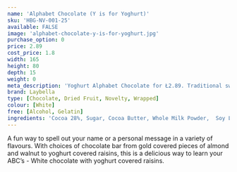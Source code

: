 ```yaml
---
name: 'Alphabet Chocolate (Y is for Yoghurt)'
sku: 'HBG-NV-001-25'
available: FALSE
image: 'alphabet-chocolate-y-is-for-yoghurt.jpg'
purchase_option: 0
price: 2.89
cost_price: 1.8
width: 165
height: 80
depth: 15
weight: 0
meta_description: 'Yoghurt Alphabet Chocolate for Ł2.89. Traditional sweet treats and more at Humbugs Confectionery Store. Specialists in satisfying your sweet tooth!'
brand: Laybella
type: [Chocolate, Dried Fruit, Novelty, Wrapped]
colour: [White]
free: [Alcohol, Gelatin]
ingredients: 'Cocoa 28%, Sugar, Cocoa Butter, Whole Milk Powder,  Soy Lecithin, Flavouring: Natural Vanilla, Emulsifier, Raisins, Sugar, Partially Hydrogenated Palm Kernel Oil, Nonfat Milk, Nonfat Yogurt, Whey, Titanium Dioxide, Corn Syrup, Vanillin, Dextrin, Maltodextrin'
---
```

A fun way to spell out your name or a personal message in a variety of flavours. With choices of chocolate bar from gold covered pieces of almond and walnut to yoghurt covered raisins, this is a delicious way to learn your ABC’s - White chocolate with yoghurt covered raisins.